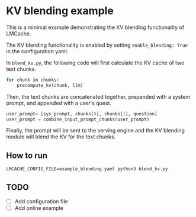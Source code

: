 # KV blending example
This is a minimal example demonstrating the KV blending functionality of LMCache.

The KV blending functionality is enabled by setting `enable_blending: True` in the configuration yaml.

In `blend_kv.py`, the following code will first calculate the KV cache of two text chunks.
```python
for chunk in chunks:
    precompute_kv(chunk, llm)
```

Then, the text chunks are concatenated together, prepended with a system prompt, and appended with a user's quest.
```python
user_prompt= [sys_prompt, chunks[0], chunks[1], question]
user_prompt = combine_input_prompt_chunks(user_prompt)
```

Finally, the prompt will be sent to the serving engine and the KV blending module will blend the KV for the text chunks.


## How to run
```
LMCACHE_CONFIG_FILE=example_blending.yaml python3 blend_kv.py
```

## TODO
- [ ] Add configuration file
- [ ] Add online example
